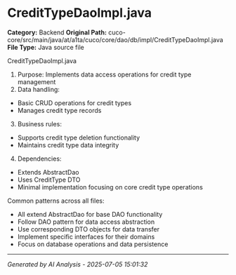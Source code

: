 # CreditTypeDaoImpl.java

**Category:** Backend
**Original Path:** cuco-core/src/main/java/at/a1ta/cuco/core/dao/db/impl/CreditTypeDaoImpl.java
**File Type:** Java source file

CreditTypeDaoImpl.java
1. Purpose: Implements data access operations for credit type management
2. Data handling:
- Basic CRUD operations for credit types
- Manages credit type records
3. Business rules:
- Supports credit type deletion functionality
- Maintains credit type data integrity
4. Dependencies:
- Extends AbstractDao
- Uses CreditType DTO
- Minimal implementation focusing on core credit type operations

Common patterns across all files:
- All extend AbstractDao for base DAO functionality
- Follow DAO pattern for data access abstraction
- Use corresponding DTO objects for data transfer
- Implement specific interfaces for their domains
- Focus on database operations and data persistence

---
*Generated by AI Analysis - 2025-07-05 15:01:32*
